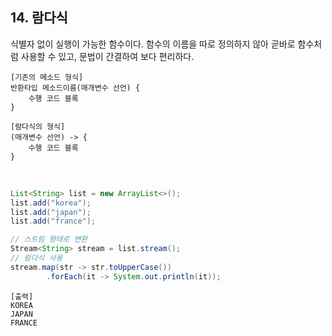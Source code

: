 ## 14. 람다식

식별자 없이 실행이 가능한 함수이다.
함수의 이름을 따로 정의하지 않아 곧바로 함수처럼 사용할 수 있고, 문법이 간결하여 보다 편리하다.

```
[기존의 메소드 형식]
반환타입 메소드이름(매개변수 선언) {
    수행 코드 블록
}

[람다식의 형식]
(매개변수 선언) -> {
    수행 코드 블록
}
```

<br>

``` java
List<String> list = new ArrayList<>();
list.add("korea");
list.add("japan");
list.add("france");

// 스트림 형태로 변환
Stream<String> stream = list.stream();
// 람다식 사용
stream.map(str -> str.toUpperCase())
        .forEach(it -> System.out.println(it));
```

```
[출력]
KOREA
JAPAN
FRANCE
```